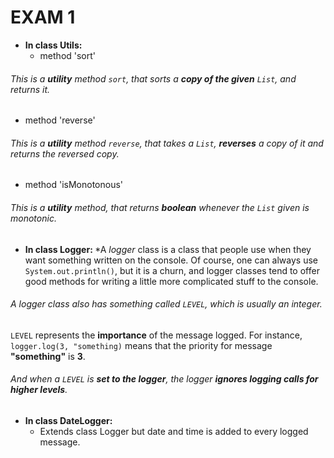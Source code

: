 EXAM 1
============

* <b> In class Utils: </b>
  * method 'sort'
###### This is a **utility** method `sort`, that sorts a **copy of the given** `List`, and returns it. 

  * method 'reverse'
###### This is a **utility** method `reverse`, that takes a `List`, **reverses** a copy of it and returns the reversed copy.

  * method 'isMonotonous'
###### This is a **utility** method, that returns **boolean** whenever the `List` given is monotonic.

* <b> In class Logger: </b>
  *A *logger* class is a class that people use when they want something written on the console. Of course, one can always use     `System.out.println()`, but it is a churn, and logger classes tend to offer good methods for writing a little more complicated stuff to the   console. 

 ######  A logger class also has something called `LEVEL`, which is usually an integer. 
`LEVEL` represents the **importance** of the message logged. For instance, `logger.log(3, "something)` means that the priority for message   **"something"** is **3**.

  ###### And when a `LEVEL` is **set to the logger**, the logger **ignores logging calls for higher levels**. 

* <b> In class DateLogger: </b>
  * Extends class Logger but date and time is added to every logged message.
